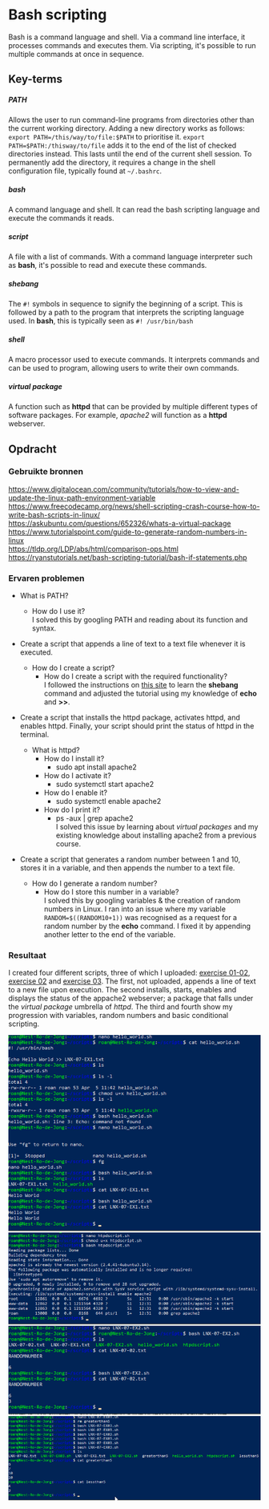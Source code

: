 # Bash scripting
Bash is a command language and shell. Via a command line interface, it processes commands and executes them. Via scripting, it's possible to run multiple commands at once in sequence.

## Key-terms
##### PATH
Allows the user to run command-line programs from directories other than the current working directory. Adding a new directory works as follows: `export PATH=/this/way/to/file:$PATH` to prioritise it. `export PATH=$PATH:/thisway/to/file` adds it to the end of the list of checked directories instead. This lasts until the end of the current shell session. To permanently add the directory, it requires a change in the shell configuration file, typically found at `~/.bashrc`.

##### bash
A command language and shell. It can read the bash scripting language and execute the commands it reads. 

##### script
A file with a list of commands. With a command language interpreter such as **bash**, it's possible to read and execute these commands.

##### shebang
The `#!` symbols in sequence to signify the beginning of a script. This is followed by a path to the program that interprets the scripting language used. In **bash**, this is typically seen as `#! /usr/bin/bash`

##### shell
A macro processor used to execute commands. It interprets commands and can be used to program, allowing users to write their own commands. 

##### virtual package
A function such as **httpd** that can be provided by multiple different types of software packages. For example, *apache2* will function as a **httpd** webserver.

## Opdracht
### Gebruikte bronnen
https://www.digitalocean.com/community/tutorials/how-to-view-and-update-the-linux-path-environment-variable  
https://www.freecodecamp.org/news/shell-scripting-crash-course-how-to-write-bash-scripts-in-linux/  
https://askubuntu.com/questions/652326/whats-a-virtual-package  
https://www.tutorialspoint.com/guide-to-generate-random-numbers-in-linux  
https://tldp.org/LDP/abs/html/comparison-ops.html  
https://ryanstutorials.net/bash-scripting-tutorial/bash-if-statements.php

### Ervaren problemen
* What is PATH?
	* How do I use it?  
	I solved this by googling PATH and reading about its function and syntax.

* Create a script that appends a line of text to a text file whenever it is executed.
	* How do I create a script?
		* How do I create a script with the required functionality?  
	I followed the instructions on [this site](https://www.freecodecamp.org/news/shell-scripting-crash-course-how-to-write-bash-scripts-in-linux/) to learn the **shebang** command and adjusted the tutorial using my knowledge of **echo** and **\>\>**. 

* Create a script that installs the httpd package, activates httpd, and enables httpd. Finally, your script should print the status of httpd in the terminal.
	* What is httpd?
		* How do I install it?
			* sudo apt install apache2
		* How do I activate it?
			* sudo systemctl start apache2
		* How do I enable it?
			* sudo systemctl enable apache2
		* How do I print it?
			* ps -aux | grep apache2  
	I solved this issue by learning about *virtual packages* and my existing knowledge about installing apache2 from a previous course.

* Create a script that generates a random number between 1 and 10, stores it in a variable, and then appends the number to a text file.
	* How do I generate a random number?
		* How do I store this number in a variable?  
	I solved this by googling variables & the creation of random numbers in Linux. I ran into an issue where my variable `RANDOM=$((RANDOM10+1))` was recognised as a request for a random number by the **echo** command. I fixed it by appending another letter to the end of the variable.

### Resultaat
I created four different scripts, three of which I uploaded: [exercise 01-02](../LNX-07/LNX-07-EX1), [exercise 02](../LNX-07/LNX-07-EX2) and [exercise 03](../LNX-07/LNX-07-EX3). The first, not uploaded, appends a line of text to a new file upon execution. The second installs, starts, enables and displays the status of the appache2 webserver; a package that falls under the *virtual package* umbrella of *httpd*. The third and fourth show my progression with variables, random numbers and basic conditional scripting.

![screenshot1](../../00_includes/LNX-07_screenshot1.png)  
![screenshot2](../../00_includes/LNX-07_screenshot2.png)  
![screenshot3](../../00_includes/LNX-07_screenshot3.png)  
![screenshot4](../../00_includes/LNX-07_screenshot4.png)
